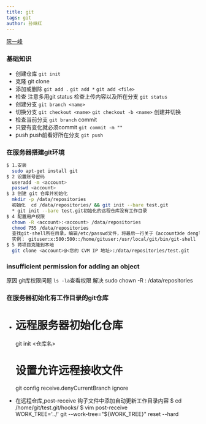 ```yaml
---
title: git
tags: git
author: 孙继红
---
```

[阮一峰](http://www.ruanyifeng.com/blog/2014/06/git_remote.html)
### 基础知识
* 创建仓库
`git init`
* 克隆
git clone
* 添加或删除
`git add .`   `git add *`  `git add <file>`
* 检查
注意多用git status 检查上传内容以及所在分支
`git status`
* 创建分支
`git branch <name>`
* 切换分支
`git checkout <name>`
`git checkout -b <name>` 创建并切换
* 检查当前分支
`git branch`
commit
* 只要有变化就必须commit
`git commit -m ""`
* push
push前看好所在分支
`git push`

### 在服务器搭建git环境
```bash
$ 1.安装
  sudo apt-get install git
$ 2 设置账号密码
  useradd -m <account>
  passwd <account>
$ 3 创建 git 仓库并初始化
  mkdir -p /data/repositories
  初始化  cd /data/repositories/ && git init --bare test.git
  * git init --bare test.git初始化的远程仓库没有工作目录
$ 4 配置用户权限
  chown -R <account>:<account> /data/repositories
  chmod 755 /data/repositories
  查找git-shell所在目录，编辑/etc/passwd文件，将最后一行关于《account》de denglu shell配置改为git-shell目录下  使用which git-shell查看文件位置
  实例： gituser:x:500:500::/home/gituser:/usr/local/git/bin/git-shell
$ 5 蒋项目克隆到本地
  git clone <account>@<您的 CVM IP 地址>:/data/repositories/test.git
```

### insufficient permission for adding an object
  原因  git库权限问题  `ls -la`查看权限
  解决  sudo chown -R <account>:<account> /data/repositories

### 在服务器初始化有工作目录的git仓库
* # 远程服务器初始化仓库
   git init <仓库名>
   # 设置允许远程接收文件
   git config receive.denyCurrentBranch ignore

* 在远程仓库,post-receive 钩子文件中添加自动更新工作目录内容
$ cd /home/git/test.git/hooks/
$ vim post-receive  
  WORK_TREE='../'
  git  --work-tree="${WORK_TREE}" reset --hard

